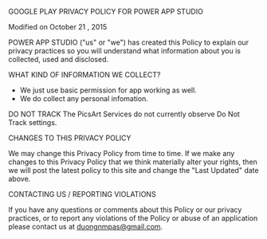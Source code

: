 GOOGLE PLAY PRIVACY POLICY FOR POWER APP STUDIO

Modified on October 21 , 2015

POWER APP STUDIO ("us" or "we") has created this Policy to explain our privacy practices so you will understand what information about you is collected, used and disclosed.

WHAT KIND OF INFORMATION WE COLLECT?

- We just use basic permission for app working as well.
- We do collect any personal infomation.

DO NOT TRACK
The PicsArt Services do not currently observe Do Not Track settings.


CHANGES TO THIS PRIVACY POLICY

We may change this Privacy Policy from time to time. If we make any changes to this Privacy Policy that we think materially alter your rights, then we will post the latest policy to this site and change the "Last Updated" date above. 


CONTACTING US / REPORTING VIOLATIONS

If you have any questions or comments about this Policy or our privacy practices, or to report any violations of the Policy or abuse of an application please contact us at duongnmpas@gmail.com.
